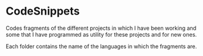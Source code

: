 # CodeSnippets
Codes fragments of the different projects in which I have been working and some that I have programmed as utility for these projects and for new ones.

Each folder contains the name of the languages in which the fragments are.
